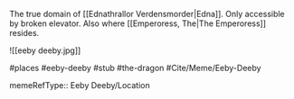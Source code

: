 The true domain of [[Ednathrallor Verdensmorder|Edna]]. Only accessible by broken elevator. Also where [[Emperoress, The|The Emperoress]] resides.

![[eeby deeby.jpg]]

#places #eeby-deeby #stub #the-dragon #Cite/Meme/Eeby-Deeby

memeRefType:: Eeby Deeby/Location
